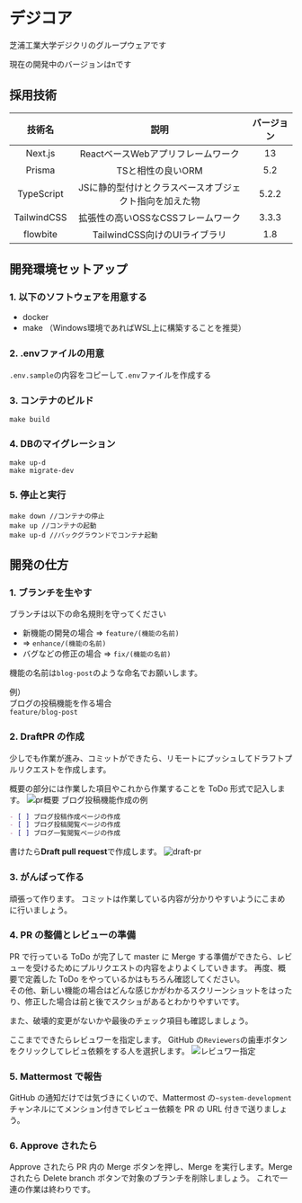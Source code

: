 # デジコア

芝浦工業大学デジクリのグループウェアです

現在の開発中のバージョンは`π`です

## 採用技術

技術名|説明|バージョン
:-:|:-:|:-:
Next.js|ReactベースWebアプリフレームワーク|13
Prisma|TSと相性の良いORM|5.2
TypeScript|JSに静的型付けとクラスベースオブジェクト指向を加えた物|5.2.2
TailwindCSS|拡張性の高いOSSなCSSフレームワーク|3.3.3
flowbite|TailwindCSS向けのUIライブラリ|1.8

## 開発環境セットアップ

### 1. 以下のソフトウェアを用意する
- docker
- make
（Windows環境であればWSL上に構築することを推奨）

### 2. .envファイルの用意

`.env.sample`の内容をコピーして`.env`ファイルを作成する

### 3. コンテナのビルド

```
make build
```

### 4. DBのマイグレーション

```
make up-d
make migrate-dev
```

### 5. 停止と実行

```
make down //コンテナの停止
make up //コンテナの起動
make up-d //バックグラウンドでコンテナ起動
```

## 開発の仕方

### 1. ブランチを生やす

ブランチは以下の命名規則を守ってください

- 新機能の開発の場合 => `feature/(機能の名前)`
- => `enhance/(機能の名前)`
- バグなどの修正の場合 => `fix/(機能の名前)`

機能の名前は`blog-post`のような命名でお願いします。

例）  
ブログの投稿機能を作る場合  
`feature/blog-post`

### 2. DraftPR の作成

少しでも作業が進み、コミットができたら、リモートにプッシュしてドラフトプルリクエストを作成します。

概要の部分には作業した項目やこれから作業することを ToDo 形式で記入します。
![pr概要](./doc/pic/pr-gaiyo.png)
ブログ投稿機能作成の例

```markdown
- [ ] ブログ投稿作成ページの作成
- [ ] ブログ投稿閲覧ページの作成
- [ ] ブログ一覧閲覧ページの作成
```

書けたら**Draft pull request**で作成します。
![draft-pr](./doc/pic/pr-draft.png)

### 3. がんばって作る

頑張って作ります。
コミットは作業している内容が分かりやすいようにこまめに行いましょう。

### 4. PR の整備とレビューの準備

PR で行っている ToDo が完了して master に Merge する準備ができたら、レビューを受けるためにプルリクエストの内容をよりよくしていきます。
再度、概要で定義した ToDo をやっているかはもちろん確認してください。  
その他、新しい機能の場合はどんな感じかがわかるスクリーンショットをはったり、修正した場合は前と後でスクショがあるとわかりやすいです。

また、破壊的変更がないかや最後のチェック項目も確認しましょう。

ここまでできたらレビュワーを指定します。
GitHub の`Reviewers`の歯車ボタンをクリックしてレビュ依頼をする人を選択します。
![レビュワー指定](./doc/pic/pr-reviewer.png)

### 5. Mattermost で報告

GitHub の通知だけでは気づきにくいので、Mattermost の`~system-development`チャンネルにてメンション付きでレビュー依頼を PR の URL 付きで送りましょう。

### 6. Approve されたら

Approve されたら PR 内の Merge ボタンを押し、Merge を実行します。Merge されたら Delete branch ボタンで対象のブランチを削除しましょう。
これで一連の作業は終わりです。
